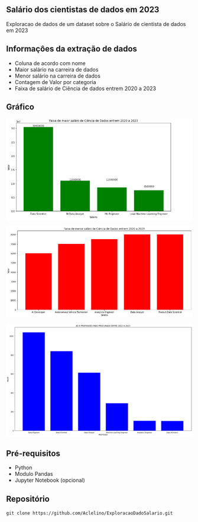 ## Salário dos cientistas de dados em 2023

Exploracao de dados de um dataset sobre o Salário de cientista de dados em 2023

##  Informaçôes da extração de dados 

- Coluna de acordo com nome
- Maior salário na carreira de dados
- Menor salário na carreira de dados
- Contagem de Valor por categoria
- Faixa de salário de Ciência de dados entrem 2020 a 2023

## Gráfico
 
![Faixa de Maior Salario](https://github.com/Aclelino/ExploracaoDadoSalario/blob/main/archive/grafico.png)
 
![Menor Salário](https://github.com/Aclelino/ExploracaoDadoSalario/blob/main/archive/menorSalario.png)
 
![Profissional mais procurado](https://github.com/Aclelino/ExploracaoDadoSalario/blob/main/archive/profissao_maisProcurado.png)

## Pré-requisitos

- Python
- Modulo Pandas
- Jupyter Notebook (opcional)

## Repositório 

~~~git~~~
git clone https://github.com/Aclelino/ExploracaoDadoSalario.git
